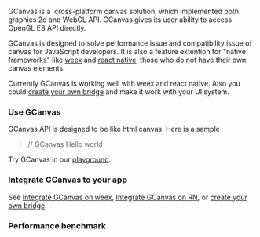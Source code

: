 GCanvas is a  cross-platform canvas solution, which implemented both graphics 2d and WebGL API. GCanvas gives its user ability to access OpenGL ES API directly.

GCanvas is designed to solve performance issue and compatibility issue of canvas for JavaScript developers. It is also a feature extention for "native frameworks" like [weex](https://weex.apache.org/) and [react native](https://facebook.github.io/react-native/), those who do not have their own canvas elements.

Currently GCanvas is working well with weex and react native. Also you could [create your own bridge]() and make it work with your UI system.

### Use GCanvas
GCanvas API is designed to be like html canvas. Here is a sample

> // GCanvas Hello world





Try GCanvas in our [playground]().
### Integrate GCanvas to your app
See [Integrate GCanvas on weex](), [Integrate GCanvas on RN](), or [create your own bridge]().



### Performance benchmark
